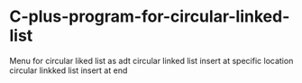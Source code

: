 # C-plus-program-for-circular-linked-list
Menu for circular liked list as adt
circular linked list insert at specific location
circular linkked list insert at end
